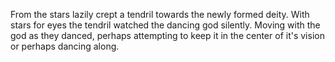 From the stars lazily crept a tendril towards the newly formed deity. With stars for eyes the tendril watched the dancing god silently. Moving with the god  as they danced, perhaps attempting to keep it in the center of it's vision or perhaps dancing along.